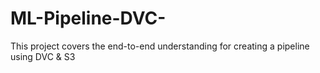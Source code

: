# ML-Pipeline-DVC-
This project covers the end-to-end understanding for creating a pipeline using DVC &amp; S3
